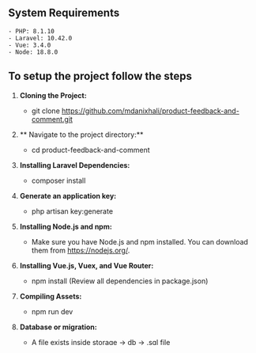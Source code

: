 ## System Requirements
    - PHP: 8.1.10
    - Laravel: 10.42.0
    - Vue: 3.4.0
    - Node: 18.8.0

## To setup the project follow the steps

1. **Cloning the Project:** 
    - git clone https://github.com/mdanixhali/product-feedback-and-comment.git

2. ** Navigate to the project directory:**
    - cd product-feedback-and-comment

3. **Installing Laravel Dependencies:**
    - composer install

4. **Generate an application key:**
    - php artisan key:generate

5. **Installing Node.js and npm:**
    - Make sure you have Node.js and npm installed. You can download them from https://nodejs.org/.

6. **Installing Vue.js, Vuex, and Vue Router:**
    - npm install (Review all dependencies in package.json)

7. **Compiling Assets:**
    - npm run dev

8. **Database or migration:**
    - A file exists inside storage -> db -> .sql file

9. **Env setup:**
    - For the assistance, the .env file exists in the setup

10. Credential file exists inside storage -> credentials -> .txt file
11. After completing the setup run the following command
    php artisan optimize:clear

## How to use the system?
1. After login, you will see a navigation menu with two options:

    **Add Feedback:** Navigate to the Add Feedback page.
    **Feedback List:** View the list of feedback entries.

3. **Form Validation:**
    All form entries are validated on the front-end to ensure a smooth user experience.
    Backend validation is in place to secure and validate data before processing.
4. **Listing Page Functionalities:**
   - **Backend Pagination:** Feedback entries are paginated on the backend for efficient data retrieval and presentation.
   - **Delete Feedback Option:**
     - Each feedback entry has an option to delete it.
     - Clicking on the delete option will prompt the user for confirmation before permanently removing the feedback entry.
   - **View Comment Option:**
     - Clicking on the "View Comment" option redirects the user to another route to view detailed information about the selected feedback entry and its related comments.

5. **View Comment Page Functionalities:**
   - **Delete Feedback and Related Comments:**
     - On this page, there is an option to delete the feedback and all its related comments.
     - A confirmation prompt will appear before the deletion is finalized.

   - **View All Comments for the Feedback:**
     - Users can view all comments associated with the selected feedback entry.

   - **Add/Edit Comment:**
     - Users have the option to add a new comment.
     - Additionally, they can edit an existing comment.

   - **Formatting Shortcuts:** Use keyboard shortcuts for formatting comments
     - **Bold:** `Ctrl + B`
     - **Italic:** `Ctrl + I`
     - **Underline:** `Ctrl + U`
     - **Code Block:** `Ctrl + Shift + K`
    
 - **Mentioning Users:**
     - To mention a user in a comment, use `@` followed by the user's username characters.

   
